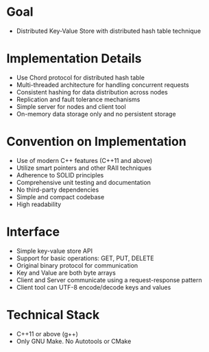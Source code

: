 # Goal
- Distributed Key-Value Store with distributed hash table technique

# Implementation Details
- Use Chord protocol for distributed hash table
- Multi-threaded architecture for handling concurrent requests
- Consistent hashing for data distribution across nodes
- Replication and fault tolerance mechanisms
- Simple server for nodes and client tool
- On-memory data storage only and no persistent storage

# Convention on Implementation
- Use of modern C++ features (C++11 and above)
- Utilize smart pointers and other RAII techniques
- Adherence to SOLID principles
- Comprehensive unit testing and documentation
- No third-party dependencies
- Simple and compact codebase
- High readability

# Interface
- Simple key-value store API
- Support for basic operations: GET, PUT, DELETE
- Original binary protocol for communication
- Key and Value are both byte arrays
- Client and Server communicate using a request-response pattern
- Client tool can UTF-8 encode/decode keys and values

# Technical Stack
- C++11 or above (g++)
- Only GNU Make. No Autotools or CMake